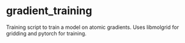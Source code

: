 # gradient_training
Training script to train a model on atomic gradients. Uses libmolgrid for gridding and pytorch for training.
